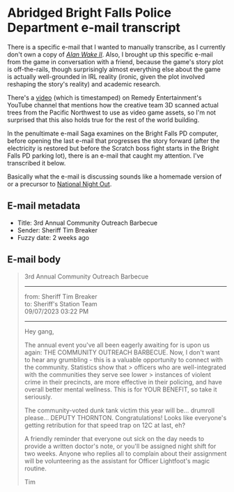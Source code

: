 # Abridged Bright Falls Police Department e-mail transcript

There is a specific e-mail that I wanted to manually transcribe, as I currently don't own a copy of
[*Alan Wake II*](https://en.wikipedia.org/wiki/Alan_Wake_2).  Also, I brought up this specific 
e-mail from the game in conversation with a friend, because the game's story plot is off-the-rails,
though surprisingly almost everything else about the game is actually well-grounded in IRL reality
(ironic, given the plot involved reshaping the story's reality) and academic research.

There's a [video](https://www.youtube.com/watch?v=dgL99_0cihQ&t=251s) (which is timestamped) on
Remedy Entertainment's YouTube channel that mentions how the creative team 3D scanned actual trees
from the Pacific Northwest to use as video game assets, so I'm not surprised that this also holds
true for the rest of the world building.

In the penultimate e-mail Saga examines on the Bright Falls PD computer, before opening the last
e-mail that progresses the story forward (after the electricity is restored but before the Scratch
boss fight starts in the Bright Falls PD parking lot), there is an e-mail that caught my attention.
I've transcribed it below.

Basically what the e-mail is discussing sounds like a homemade version of or a precursor to
[National Night Out](https://en.wikipedia.org/wiki/National_Night_Out).

## E-mail metadata

* Title: 3rd Annual Community Outreach Barbecue
* Sender: Sheriff Tim Breaker
* Fuzzy date: 2 weeks ago  

## E-mail body

> 3rd Annual Community Outreach Barbecue
> 
> ---
> 
> from: Sheriff Tim Breaker<br>
> to: Sheriff's Station Team<br>
> 09/07/2023 03:22 PM<br>
> 
> ---
> 
> Hey gang,
> 
> The annual event you've all been eagerly awaiting for is upon us again: THE COMMUNITY OUTREACH
> BARBECUE. Now, I don't want to hear any grumbling - this is a valuable opportunity to connect
> with the community. Statistics show that > officers who are well-integrated with the
> communities they serve see lower > instances of violent crime in their precincts, are more
> effective in their policing, and have overall better mental wellness. This is for YOUR BENEFIT,
> so take it seriously.
> 
> The community-voted dunk tank victim this year will be... drumroll please... DEPUTY THORNTON.
> Congratulations! Looks like everyone's getting retribution for that speed trap on 12C at last,
> eh?
> 
> A friendly reminder that everyone out sick on the day needs to provide a written doctor's note,
> or you'll be assigned night shift for two weeks. Anyone who replies all to complain about
> their assignment will be volunteering as the assistant for Officer Lightfoot's magic routine.
> 
> Tim

